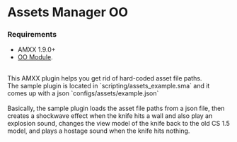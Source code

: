 # Assets Manager OO
### Requirements
- AMXX 1.9.0+
- [OO Module](https://github.com/hollacs/oo_amxx/tree/no-std).
<br>
 This AMXX plugin helps you get rid of hard-coded asset file paths. <br>
 The sample plugin is located in `scripting/assets_example.sma` and it comes up with a json `configs/assets/example.json`<br>
 <br>
 Basically, the sample plugin loads the asset file paths from a json file, then creates a shockwave effect when the knife hits a wall and also play an explosion sound, changes the view model of the knife back to the old CS 1.5 model, and plays a hostage sound when the knife hits nothing.
